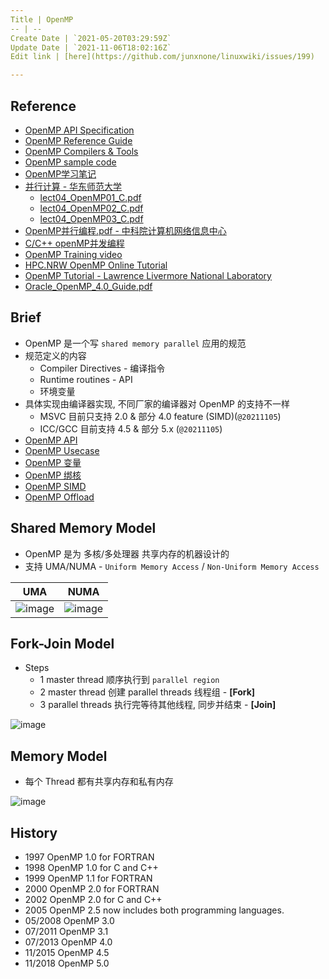 ```yaml
---
Title | OpenMP
-- | --
Create Date | `2021-05-20T03:29:59Z`
Update Date | `2021-11-06T18:02:16Z`
Edit link | [here](https://github.com/junxnone/linuxwiki/issues/199)

---
```

## Reference
- [OpenMP API Specification](https://www.openmp.org/spec-html/5.1/openmp.html)
- [OpenMP Reference Guide](https://www.openmp.org/resources/refguides/)
- [OpenMP Compilers & Tools](https://www.openmp.org/resources/openmp-compilers-tools/)
- [OpenMP sample code](https://github.com/OpenMP/Examples/tree/main/sources)
- [OpenMP学习笔记](https://blog.csdn.net/qq_40379678/article/details/107788716)
- [并行计算 - 华东师范大学 ](http://math.ecnu.edu.cn/~jypan/Teaching/ParaComp/) 
  - [lect04_OpenMP01_C.pdf](https://github.com/junxnone/tech-io/files/6613360/lect04_OpenMP01_C.pdf)
  - [lect04_OpenMP02_C.pdf](https://github.com/junxnone/tech-io/files/6613361/lect04_OpenMP02_C.pdf)
  - [lect04_OpenMP03_C.pdf](https://github.com/junxnone/tech-io/files/6613363/lect04_OpenMP03_C.pdf)
- [OpenMP并行编程.pdf -  中科院计算机网络信息中心](https://github.com/junxnone/tech-io/files/6986206/OpenMP.pdf)
- [C/C++ openMP并发编程](https://blog.csdn.net/qq_30024069/article/details/93355022)
- [OpenMP Training video](https://www.youtube.com/watch?v=nE-xN4Bf8XI&list=PLLX-Q6B8xqZ8n8bwjGdzBJ25X2utwnoEG)
- [HPC.NRW OpenMP Online Tutorial](https://hpc-wiki.info/hpc/OpenMP_in_Small_Bites)
- [OpenMP Tutorial - Lawrence Livermore National Laboratory](https://hpc.llnl.gov/tuts/openMP/)
- [Oracle_OpenMP_4.0_Guide.pdf](https://github.com/junxnone/linuxwiki/files/7490883/Oracle_OpenMP_4.0_Guide.pdf)


## Brief
- OpenMP 是一个写 `shared memory parallel` 应用的规范
- 规范定义的内容
  - Compiler Directives - 编译指令
  - Runtime routines - API
  - 环境变量
- 具体实现由编译器实现, 不同厂家的编译器对 OpenMP 的支持不一样
  - MSVC 目前只支持 2.0 & 部分 4.0 feature (SIMD)(`@20211105`)
  - ICC/GCC 目前支持 4.5 & 部分 5.x (`@20211105`)
- [OpenMP API](/OpenMP_API)
- [OpenMP Usecase](/OpenMP_Usecase)
- [OpenMP 变量](/OpenMP_变量)
- [OpenMP 绑核](/OpenMP_Bind_Core)
- [OpenMP SIMD](/OpenMP_SIMD)
- [OpenMP Offload](/OpenMP_Offload)

## Shared Memory Model
- OpenMP 是为 多核/多处理器 共享内存的机器设计的
- 支持 UMA/NUMA - `Uniform Memory Access` / `Non-Uniform Memory Access`

UMA | NUMA
-- | --
![image](https://user-images.githubusercontent.com/2216970/140483477-716ad3cc-12a6-49f5-ad7a-08b364c39d9c.png) | ![image](https://user-images.githubusercontent.com/2216970/140483485-14c6cc24-5b70-486f-83ca-cb26f930357e.png)


## Fork-Join Model
- Steps
  - 1 master thread 顺序执行到 `parallel region`
  - 2 master thread 创建 parallel threads 线程组 - **[Fork]**
  - 3 parallel threads 执行完等待其他线程, 同步并结束 - **[Join]**
 
![image](https://user-images.githubusercontent.com/2216970/140483578-8f910ba7-dce8-4824-a844-7958db63228c.png)


## Memory Model
- 每个 Thread 都有共享内存和私有内存


![image](https://user-images.githubusercontent.com/2216970/140487406-7592b0dc-671e-4ecf-b788-9abb84b2185f.png)


## History

- 1997 OpenMP 1.0 for FORTRAN
- 1998 OpenMP 1.0 for C and C++
- 1999 OpenMP 1.1 for FORTRAN
- 2000 OpenMP 2.0 for FORTRAN
- 2002 OpenMP 2.0 for C and C++
- 2005 OpenMP 2.5 now includes both programming languages.
- 05/2008 OpenMP 3.0
- 07/2011 OpenMP 3.1
- 07/2013 OpenMP 4.0
- 11/2015 OpenMP 4.5
- 11/2018 OpenMP 5.0


